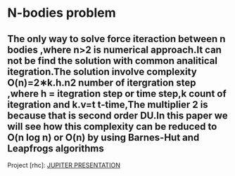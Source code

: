 # N-bodies problem




## The only way to solve force iteraction between n bodies ,where n>2 is numerical approach.It can not be find the solution with common analitical itegration.The solution involve complexity O(n)=2∗k.h.n2 number of itergration step ,where h = itegration step or time step,k count of itegration and k.v=t t-time,The multiplier 2 is because that is second order DU.In this paper we will see how this complexity can be reduced to O(n log n) or O(n) by using Barnes-Hut and Leapfrogs algorithms
Project [rhc]: <a color='blue' href="https://nbviewer.jupyter.org/github/Daodavid93/N_BODY_PROBLEM_Barnes-Hut-ALGORITAM/blob/master/n-bodies-project.ipynb">JUPITER PRESENTATION</a>

[logo]: https://github.com/Daodavid93/Barnes-Hut-Algorithm_Nbodies_Problem/blob/master/sources/example1.gif "TREE"





